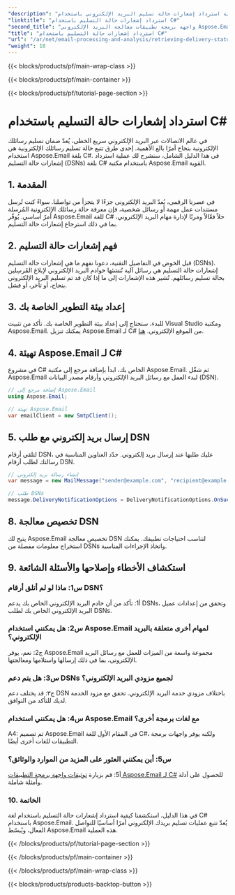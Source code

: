 ```yaml
---
"description": "تعرف على كيفية استرداد إشعارات حالة تسليم البريد الإلكتروني باستخدام C# و Aspose.Email لـ .NET."
"linktitle": "استرداد إشعارات حالة التسليم باستخدام C#"
"second_title": "واجهة برمجة تطبيقات معالجة البريد الإلكتروني Aspose.Email .NET"
"title": "استرداد إشعارات حالة التسليم باستخدام C#"
"url": "/ar/net/email-processing-and-analysis/retrieving-delivery-status-notifications-with-csharp/"
"weight": 18
---
```


{{< blocks/products/pf/main-wrap-class >}}

{{< blocks/products/pf/main-container >}}

{{< blocks/products/pf/tutorial-page-section >}}

# استرداد إشعارات حالة التسليم باستخدام C#


في عالم الاتصالات عبر البريد الإلكتروني سريع الخطى، يُعدّ ضمان تسليم رسائلك الإلكترونية بنجاح أمرًا بالغ الأهمية. إحدى طرق تتبع حالة تسليم رسائلك الإلكترونية هي استخدام Aspose.Email بلغة C#. في هذا الدليل الشامل، سنشرح لك عملية استرداد إشعارات حالة التسليم (DSNs) بلغة C# باستخدام مكتبة Aspose.Email القوية.

## 1. المقدمة

في عصرنا الرقمي، يُعدّ البريد الإلكتروني جزءًا لا يتجزأ من تواصلنا. سواءً كنت تُرسل مستندات عمل مهمة أو رسائل شخصية، فإن معرفة حالة رسائلك الإلكترونية المُرسلة أمرٌ أساسي. يُوفّر Aspose.Email للغة C# حلاً فعّالاً ومرنًا لإدارة مهام البريد الإلكتروني، بما في ذلك استرجاع إشعارات حالة التسليم.

## 2. فهم إشعارات حالة التسليم

قبل الخوض في التفاصيل التقنية، دعونا نفهم ما هي إشعارات حالة التسليم (DSNs). إشعارات حالة التسليم هي رسائل آلية تُنشئها خوادم البريد الإلكتروني لإبلاغ المُرسِلين بحالة تسليم رسائلهم. تُشير هذه الإشعارات إلى ما إذا كان قد تم تسليم البريد الإلكتروني بنجاح، أو تأخر، أو فشل.

## 3. إعداد بيئة التطوير الخاصة بك

للبدء، ستحتاج إلى إعداد بيئة التطوير الخاصة بك. تأكد من تثبيت Visual Studio ومكتبة Aspose.Email. يمكنك تنزيل Aspose.Email لـ C# من الموقع الإلكتروني. [هنا](https://www.aspose.com/downloads/email/net).

## 4. تهيئة Aspose.Email لـ C#

في مشروع C# الخاص بك، ابدأ بإضافة مرجع إلى مكتبة Aspose.Email. ثم شغّل Aspose.Email لبدء العمل مع رسائل البريد الإلكتروني وأرقام مصدر البيانات (DSN).

```csharp
// إضافة مرجع إلى Aspose.Email
using Aspose.Email;

// تهيئة Aspose.Email
var emailClient = new SmtpClient();
```

## 5. إرسال بريد إلكتروني مع طلب DSN

لتلقي أرقام DSN، عليك طلبها عند إرسال بريد إلكتروني. حدّد العناوين المناسبة في رسالتك لطلب أرقام DSN.

```csharp
// إنشاء رسالة بريد إلكتروني
var message = new MailMessage("sender@example.com", "recipient@example.com", "Subject", "Body");

// طلب DSNs
message.DeliveryNotificationOptions = DeliveryNotificationOptions.OnSuccess | DeliveryNotificationOptions.OnFailure;
```


## 8. تخصيص معالجة DSN

يتيح لك Aspose.Email تخصيص معالجة DSN لتناسب احتياجات تطبيقك. يمكنك استخراج معلومات مفصلة من DSNs واتخاذ الإجراءات المناسبة.

## 9. استكشاف الأخطاء وإصلاحها والأسئلة الشائعة

### س1: ماذا لو لم أتلق أرقام DSN؟
أ1: تأكد من أن خادم البريد الإلكتروني الخاص بك يدعم DSNs، وتحقق من إعدادات عميل البريد الإلكتروني الخاص بك لطلب DSNs.

### س2: هل يمكنني استخدام Aspose.Email لمهام أخرى متعلقة بالبريد الإلكتروني؟
ج2: نعم، يوفر Aspose.Email مجموعة واسعة من الميزات للعمل مع رسائل البريد الإلكتروني، بما في ذلك إرسالها واستلامها ومعالجتها.

### س3: هل يتم دعم DSNs لجميع مزودي البريد الإلكتروني؟
ج٣: قد يختلف دعم DSN باختلاف مزودي خدمة البريد الإلكتروني. تحقق مع مزود الخدمة لديك للتأكد من التوافق.

### س4: هل يمكنني استخدام Aspose.Email مع لغات برمجة أخرى؟
A4: تم تصميم Aspose.Email في المقام الأول للغة C#، ولكنه يوفر واجهات برمجة التطبيقات للغات أخرى أيضًا.

### س5: أين يمكنني العثور على المزيد من الموارد والوثائق؟
أ5: قم بزيارة [توثيقات واجهة برمجة التطبيقات Aspose.Email لـ C#](https://reference.aspose.com/email/net/) للحصول على أدلة وأمثلة شاملة.

### 10. الخاتمة

في هذا الدليل، استكشفنا كيفية استرداد إشعارات حالة التسليم باستخدام لغة C# باستخدام Aspose.Email. يُعدّ تتبع عمليات تسليم بريدك الإلكتروني أمرًا أساسيًا للتواصل الفعال، ويُبسّط Aspose.Email هذه العملية.

{{< /blocks/products/pf/tutorial-page-section >}}

{{< /blocks/products/pf/main-container >}}

{{< /blocks/products/pf/main-wrap-class >}}

{{< blocks/products/products-backtop-button >}}